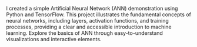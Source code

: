 I created a simple Artificial Neural Network (ANN) demonstration using Python and TensorFlow. This project illustrates the fundamental concepts of neural networks, including layers, activation functions, and training processes, providing a clear and accessible introduction to machine learning. Explore the basics of ANN through easy-to-understand visualizations and interactive elements.
